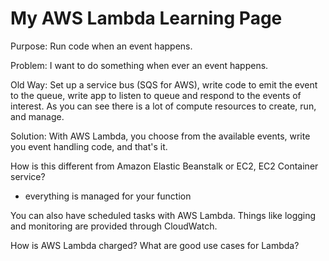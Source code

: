 My AWS Lambda Learning Page
===========================

Purpose: Run code when an event happens.

Problem: I want to do something when ever an event happens. 

Old Way: Set up a service bus (SQS for AWS), write code to emit the event to the queue, write app to listen to queue and respond to the events of interest. As you can see there is a lot of compute resources to create, run, and manage.

Solution: With AWS Lambda, you choose from the available events, write you event handling code, and that's it.

How is this different from Amazon Elastic Beanstalk or EC2, EC2 Container service?
- everything is managed for your function

You can also have scheduled tasks with AWS Lambda.
Things like logging and monitoring are provided through CloudWatch.

How is AWS Lambda charged?
What are good use cases for Lambda?
